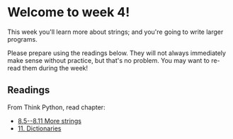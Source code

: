 # Welcome to week 4!

This week you'll learn more about strings; and you're going to write larger
programs.

Please prepare using the readings below. They will not always immediately make
sense without practice, but that's no problem. You may want to re-read them
during the week!

## Readings

From Think Python, read chapter:

* [8.5--8.11 More strings](http://www.greenteapress.com/thinkpython/html/thinkpython009.html#toc90)
* [11. Dictionaries](http://www.greenteapress.com/thinkpython/html/thinkpython012.html)

